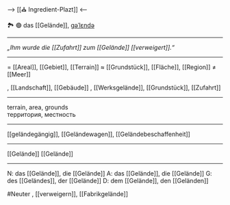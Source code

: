 --> [[⛪ Ingredient-Plazt]] <--

🏞️ 🟢 das [[Gelände]], [ɡəˈlɛndə](https://youglish.com/pronounce/Gelände/german)

---
*„Ihm wurde die [[Zufahrt]] zum [[Gelände]] [[verweigert]].“*

---
= [[Areal]], [[Gebiet]], [[Terrain]]
≈ [[Grundstück]], [[Fläche]], [[Region]]
≠ [[Meer]]

, [[Landschaft]], [[Gebäude]]
, [[Werksgelände]], [[Grundstück]], [[Zufahrt]]

---
terrain, area, grounds  
территория, местность

---
[[geländegängig]], [[Geländewagen]], [[Geländebeschaffenheit]]

---
[[Gelände]]
[[Gelände]]


---
N: das [[Gelände]], die [[Gelände]]
A: das [[Gelände]], die [[Gelände]]
G: des [[Geländes]], der [[Gelände]]
D: dem [[Gelände]], den [[Geländen]]


#Neuter , [[verweigern]], [[Fabrikgelände]]